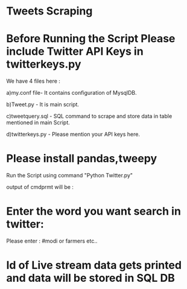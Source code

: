 # Tweets Scraping
# Before Running the Script Please include Twitter API Keys in twitterkeys.py

We have 4 files here :


a)my.conf file- It contains configuration of MysqlDB.

b)Tweet.py - It is main script.

c)tweetquery.sql - SQL command to scrape and store data in table mentioned in main Script.

d)twitterkeys.py - Please mention your API keys here.



# Please install pandas,tweepy

Run the Script using command "Python Twitter.py"

output of cmdprmt will be :
# Enter the word you want search in twitter: 
Please enter : #modi or farmers etc..

# Id of Live stream data gets printed and data will be stored in SQL DB
